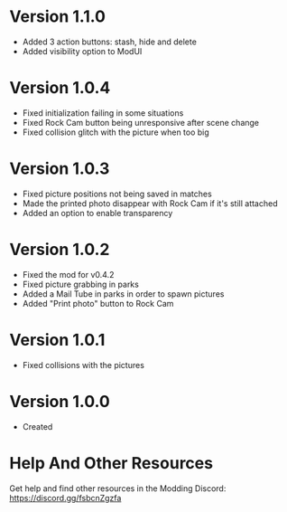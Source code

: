 # Version 1.1.0
- Added 3 action buttons: stash, hide and delete
- Added visibility option to ModUI

# Version 1.0.4
- Fixed initialization failing in some situations
- Fixed Rock Cam button being unresponsive after scene change
- Fixed collision glitch with the picture when too big

# Version 1.0.3
- Fixed picture positions not being saved in matches
- Made the printed photo disappear with Rock Cam if it's still attached
- Added an option to enable transparency

# Version 1.0.2
- Fixed the mod for v0.4.2
- Fixed picture grabbing in parks
- Added a Mail Tube in parks in order to spawn pictures
- Added "Print photo" button to Rock Cam

# Version 1.0.1
- Fixed collisions with the pictures

# Version 1.0.0
- Created

# Help And Other Resources
Get help and find other resources in the Modding Discord:
https://discord.gg/fsbcnZgzfa
